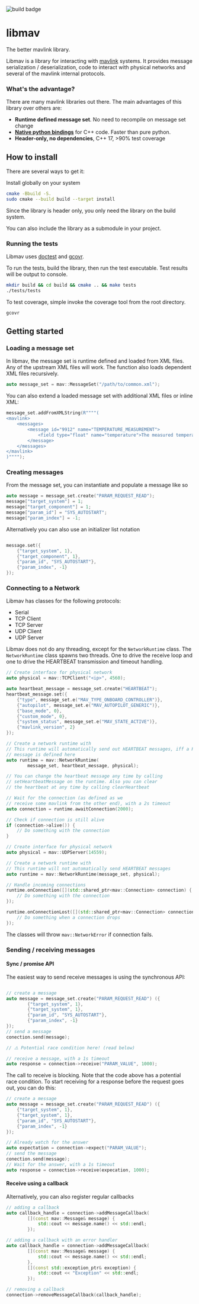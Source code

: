 ![build badge](https://github.com/Auterion/libmav/actions/workflows/test.yml/badge.svg)

# libmav

The better mavlink library.

Libmav is a library for interacting with [mavlink](https://mavlink.io) systems. 
It provides message serialization / deserialization, code to interact with physical 
networks and several of the mavlink internal protocols.

### What's the advantage?

There are many mavlink libraries out there. The main advantages of this library over others are:

- **Runtime defined message set**. No need to recompile on message set change
- [**Native python bindings**](https://github.com/Auterion/libmav-python) for C++ code. Faster than pure python.
- **Header-only, no dependencies**, C++ 17, >90% test coverage

## How to install

There are several ways to get it:

Install globally on your system
```bash
cmake -Bbuild -S.
sudo cmake --build build --target install
```
Since the library is header only, you only need the library on the build system.

You can also include the library as a submodule in your project.

### Running the tests

Libmav uses [doctest](https://github.com/doctest/doctest/) and [gcovr](https://github.com/gcovr/gcovr/).

To run the tests, build the library, then run the test executable. Test results will be output to console.

```bash
mkdir build && cd build && cmake .. && make tests
./tests/tests
```

To test coverage, simple invoke the coverage tool from the root directory.
```bash
gcovr
```

## Getting started

### Loading a message set

In libmav, the message set is runtime defined and loaded from XML files.
Any of the upstream XML files will work. The function also loads dependent XML files
recursively.
```C++
auto message_set = mav::MessageSet("/path/to/common.xml");
```

You can also extend a loaded message set with additional XML files or inline XML:

```C++
message_set.addFromXMLString(R""""(
<mavlink>
    <messages>
        <message id="9912" name="TEMPERATURE_MEASUREMENT">
            <field type="float" name="temperature">The measured temperature in degress C</field>
        </message>
    </messages>
</mavlink>
)"""");
```

### Creating messages

From the message set, you can instantiate and populate a message like so

```C++
auto message = message_set.create("PARAM_REQUEST_READ");
message["target_system"] = 1;
message["target_component"] = 1;
message["param_id"] = "SYS_AUTOSTART";
message["param_index"] = -1;
```

Alternatively you can also use an initializer list notation

```C++

message.set({
    {"target_system", 1},
    {"target_component", 1},
    {"param_id", "SYS_AUTOSTART"},
    {"param_index", -1}
});
```


### Connecting to a Network

Libmav has classes for the following protocols:
- Serial
- TCP Client
- TCP Server
- UDP Client
- UDP Server

Libmav does not do any threading, except for the `NetworkRuntime` class.
The `NetworkRuntime` class spawns two threads. One to drive the receive
loop and one to drive the HEARTBEAT transmission and timeout handling.

```C++
// Create interface for physical network
auto physical = mav::TCPClient("<ip>", 4560);

auto heartbeat_message = message_set.create("HEARTBEAT");
heartbeat_message.set({
    {"type", message_set.e("MAV_TYPE_ONBOARD_CONTROLLER")},
    {"autopilot", message_set.e("MAV_AUTOPILOT_GENERIC")},
    {"base_mode", 0},
    {"custom_mode", 0},
    {"system_status", message_set.e("MAV_STATE_ACTIVE")},
    {"mavlink_version", 2}
});

// Create a network runtime with
// This runtime will automatically send out HEARTBEAT messages, iff a HEARTBEAT
// message is defined here
auto runtime = mav::NetworkRuntime(
        message_set, heartbeat_message, physical);

// You can change the heartbeat message any time by calling
// setHeartbeatMessage on the runtime. Also you can clear
// the heartbeat at any time by calling clearHeartbeat

// Wait for the connection (as defined as we 
// receive some mavlink from the other end), with a 2s timeout
auto connection = runtime.awaitConnection(2000);

// Check if connection is still alive
if (connection->alive()) {
    // Do something with the connection
}
```

```C++
// Create interface for physical network
auto physical = mav::UDPServer(14559);

// Create a network runtime with
// This runtime will not automatically send HEARTBEAT messages
auto runtime = mav::NetworkRuntime(message_set, physical);

// Handle incoming connections
runtime.onConnection([](std::shared_ptr<mav::Connection> connection) {
    // Do something with the connection
});

runtime.onConnectionLost([](std::shared_ptr<mav::Connection> connection) {
    // Do something when a connection drops
});

```


The classes will throw `mav::NetworkError` if connection fails.

### Sending / receiving messages

#### Sync / promise API

The easiest way to send receive messages is using the synchronous API:

```C++

// create a message
auto message = message_set.create("PARAM_REQUEST_READ") ({
        {"target_system", 1},
        {"target_system", 1},
        {"param_id", "SYS_AUTOSTART"},
        {"param_index", -1}
});
// send a message
conection.send(message);

// ⚠️ Potential race condition here! (read below)

// receive a message, with a 1s timeout
auto response = connection->receive("PARAM_VALUE", 1000);
```

The call to receive is blocking.
Note that the code above has a potential race condition. To start receiving
for a response before the request goes out, you can do this:

```C++
// create a message
auto message = message_set.create("PARAM_REQUEST_READ") ({
    {"target_system", 1},
    {"target_system", 1},
    {"param_id", "SYS_AUTOSTART"},
    {"param_index", -1}
});

// Already watch for the answer
auto expectation = connection->expect("PARAM_VALUE");
// send the message
conection.send(message);
// Wait for the answer, with a 1s timeout
auto response = connection->receive(expecation, 1000);
```

#### Receive using a callback

Alternatively, you can also register regular callbacks

```C++
// adding a callback
auto callback_handle = connection->addMessageCallback(
        [](const mav::Message& message) {
            std::cout << message.name() << std::endl;
        });

// adding a callback with an error handler
auto callback_handle = connection->addMessageCallback(
        [](const mav::Message& message) {
            std::cout << message.name() << std::endl;
        }, 
        [](const std::exception_ptr& exception) {
            std::cout << "Exception" << std::endl;
        });

// removing a callback
connection->removeMessageCallback(callback_handle);
```
